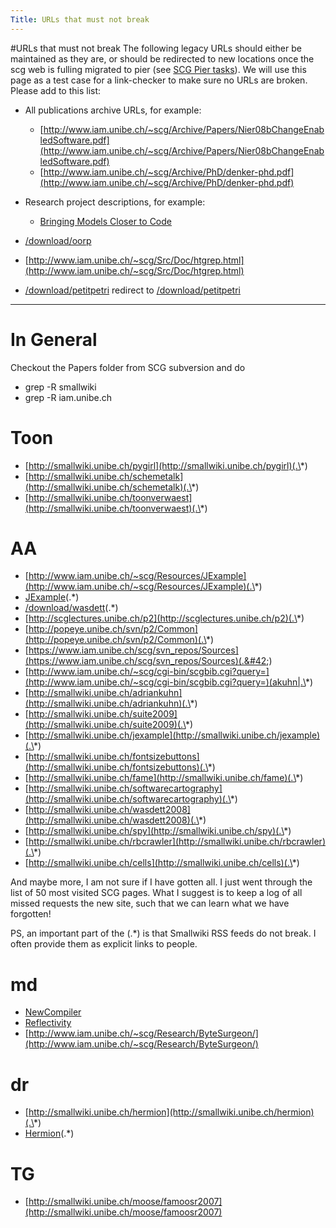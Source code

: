 ```yaml
---
Title: URLs that must not break
---
```

#URLs that must not break
The following legacy URLs should either be maintained as they are, or should be redirected to new locations once the scg web is fulling migrated to pier (see [SCG Pier tasks](%base_url%/wiki/scgjoblist/scgpier)). We will use this page as a test case for a link-checker to make sure no URLs are broken. Please add to this list:


-  All publications archive URLs, for example:
	-  [http://www.iam.unibe.ch/~scg/Archive/Papers/Nier08bChangeEnabledSoftware.pdf](http://www.iam.unibe.ch/~scg/Archive/Papers/Nier08bChangeEnabledSoftware.pdf)
	-  [http://www.iam.unibe.ch/~scg/Archive/PhD/denker-phd.pdf](http://www.iam.unibe.ch/~scg/Archive/PhD/denker-phd.pdf)

-  Research project descriptions, for example:
	-  [Bringing Models Closer to Code](%base_url%/research/snf08)

-  [/download/oorp](%assets_url%/download/oorp)
-  [http://www.iam.unibe.ch/~scg/Src/Doc/htgrep.html](http://www.iam.unibe.ch/~scg/Src/Doc/htgrep.html)
-  [/download/petitpetri](%assets_url%/download/petitpetri) redirect to [/download/petitpetri](%base_url%/download/petitpetri)


---

# In General
Checkout the Papers folder from SCG subversion and do

-  grep -R smallwiki 
-  grep -R iam.unibe.ch

# Toon

-  [http://smallwiki.unibe.ch/pygirl](http://smallwiki.unibe.ch/pygirl)(.\*)
-  [http://smallwiki.unibe.ch/schemetalk](http://smallwiki.unibe.ch/schemetalk)(.\*)
-  [http://smallwiki.unibe.ch/toonverwaest](http://smallwiki.unibe.ch/toonverwaest)(.\*)

# AA

-  [http://www.iam.unibe.ch/~scg/Resources/JExample](http://www.iam.unibe.ch/~scg/Resources/JExample)(.\*)
-  [JExample](%base_url%/research/jexample)(.\*)
-  [/download/wasdett](%assets_url%/download/wasdett)(.\*)
-  [http://scglectures.unibe.ch/p2](http://scglectures.unibe.ch/p2)(.\*)
-  [http://popeye.unibe.ch/svn/p2/Common](http://popeye.unibe.ch/svn/p2/Common)(.\*)
-  [https://www.iam.unibe.ch/scg/svn_repos/Sources](https://www.iam.unibe.ch/scg/svn_repos/Sources)(.&#42;)
-  [http://www.iam.unibe.ch/~scg/cgi-bin/scgbib.cgi?query=](http://www.iam.unibe.ch/~scg/cgi-bin/scgbib.cgi?query=)(akuhn|.\*)
-  [http://smallwiki.unibe.ch/adriankuhn](http://smallwiki.unibe.ch/adriankuhn)(.\*)
-  [http://smallwiki.unibe.ch/suite2009](http://smallwiki.unibe.ch/suite2009)(.\*)
-  [http://smallwiki.unibe.ch/jexample](http://smallwiki.unibe.ch/jexample)(.\*)
-  [http://smallwiki.unibe.ch/fontsizebuttons](http://smallwiki.unibe.ch/fontsizebuttons)(.\*)
-  [http://smallwiki.unibe.ch/fame](http://smallwiki.unibe.ch/fame)(.\*)
-  [http://smallwiki.unibe.ch/softwarecartography](http://smallwiki.unibe.ch/softwarecartography)(.\*)
-  [http://smallwiki.unibe.ch/wasdett2008](http://smallwiki.unibe.ch/wasdett2008)(.\*)
-  [http://smallwiki.unibe.ch/spy](http://smallwiki.unibe.ch/spy)(.\*)
-  [http://smallwiki.unibe.ch/rbcrawler](http://smallwiki.unibe.ch/rbcrawler)(.\*)
-  [http://smallwiki.unibe.ch/cells](http://smallwiki.unibe.ch/cells)(.\*)

And maybe more, I am not sure if I have gotten all. I just went through the list of 50 most visited SCG pages. What I suggest is to keep a log of all missed requests the new site, such that we can learn what 
we have forgotten!

PS, an important part of the (.\*) is that Smallwiki RSS feeds do not break. I often provide them as explicit links to people.

# md

-  [NewCompiler](%base_url%/research/newcompiler)
-  [Reflectivity](%base_url%/research/reflectivity)
-  [http://www.iam.unibe.ch/~scg/Research/ByteSurgeon/](http://www.iam.unibe.ch/~scg/Research/ByteSurgeon/)

# dr

-  [http://smallwiki.unibe.ch/hermion](http://smallwiki.unibe.ch/hermion)(.\*)
-  [Hermion](%base_url%/research/hermion)(.\*)

# TG

-  [http://smallwiki.unibe.ch/moose/famoosr2007](http://smallwiki.unibe.ch/moose/famoosr2007)
